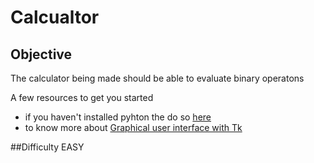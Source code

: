 #  Calcualtor



## Objective

The calculator being made should be able to evaluate binary operatons

A few resources to get you started

- if you haven't installed pyhton the do so [here](https://www.python.org/downloads)
- to know more about [Graphical user interface with Tk](https://docs.python.org/3/library/tk.html)

##Difficulty
EASY

